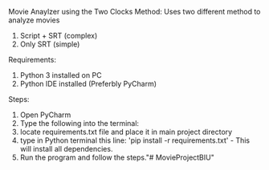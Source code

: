 Movie Anaylzer using the Two Clocks Method:
Uses two different method to analyze movies
1. Script + SRT (complex)
2. Only SRT (simple)

Requirements:
1. Python 3 installed on PC
2. Python IDE installed (Preferbly PyCharm)

Steps:
1. Open PyCharm 
2. Type the following into the terminal: 
4. locate requirements.txt file and place it in main project directory 
5. type in Python terminal this line: 'pip install -r requirements.txt' - This will install all dependencies.
6. Run the program and follow the steps."# MovieProjectBIU" 
